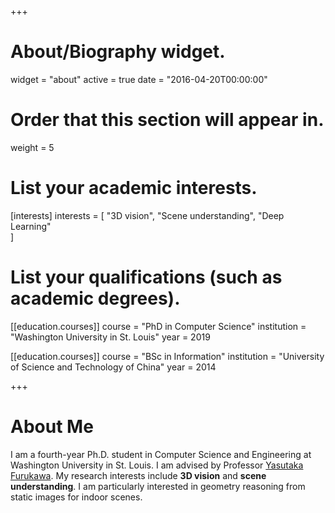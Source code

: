 +++
# About/Biography widget.
widget = "about"
active = true
date = "2016-04-20T00:00:00"

# Order that this section will appear in.
weight = 5

# List your academic interests.
[interests]
  interests = [
    "3D vision",
    "Scene understanding",
    "Deep Learning"    
  ]

# List your qualifications (such as academic degrees).
[[education.courses]]
  course = "PhD in Computer Science"
  institution = "Washington University in St. Louis"
  year = 2019

[[education.courses]]
  course = "BSc in Information"
  institution = "University of Science and Technology of China"
  year = 2014
 
+++

# About Me
I am a fourth-year Ph.D. student in Computer Science and Engineering at Washington University in St. Louis. I am advised by Professor [Yasutaka Furukawa](http://www.cs.sfu.ca/~furukawa/). My research interests include **3D vision** and **scene understanding**. I am particularly interested in geometry reasoning from static images for indoor scenes.